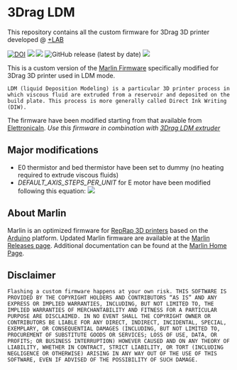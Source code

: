 # 3Drag LDM
This repository contains all the custom firmware for 3Drag 3D printer developed @ [+LAB](www.piulab.it)

[![DOI](https://zenodo.org/badge/DOI/10.5281/zenodo.4282564.svg)](https://doi.org/10.5281/zenodo.4282564)
![](https://img.shields.io/badge/Marlin-v1.0.3dev-orange?style=plastic)
![](https://img.shields.io/github/license/piuLAB-official/3Drag_LDM?color=green&style=plastic)
![GitHub release (latest by date)](https://img.shields.io/github/v/release/piuLAB-official/3Drag_LDM?style=plastic)
![](https://travis-ci.org/piuLAB-official/3Drag_LDM.svg?branch=main)

This is a custom version of the [Marlin Firmware](https://github.com/MarlinFirmware/Marlin) specifically modified for 3Drag 3D printer used in LDM mode. 

```LDM (liquid Deposition Modeling) is a particular 3D printer process in which viscous fluid are extruded from a reservoir and deposited on the build plate. This process is more generally called Direct Ink Writing (DIW).```

The firmware have been modified starting from that available from [ElettronicaIn](https://3dprint.elettronicain.it/wp-content/uploads/2016/02/Marlin_LCD_Alfa_2EXT175.zip).
_Use this firmware in combination with [3Drag LDM extruder](https://github.com/am-craft/3Drag_LDM_extruder)_

## Major modifications
- E0 thermistor and bed thermistor have been set to dummy (no heating required to extrude viscous fluids)
- _DEFAULT_AXIS_STEPS_PER_UNIT_ for E motor have been modified following this equation: ![](https://latex.codecogs.com/svg.latex?Esteps/mm=\frac{motorSteps*microsteps*gearMultiply}{8})



## About Marlin

Marlin is an optimized firmware for [RepRap 3D printers](http://reprap.org/) based on the [Arduino](https://www.arduino.cc/) platform. 
Updated Marlin firmware are available at the [Marlin Releases page](https://github.com/MarlinFirmware/Marlin/releases). Additional documentation can be found at the [Marlin Home Page](http://marlinfw.org/).


## Disclaimer

```Flashing a custom firmware happens at your own risk. THIS SOFTWARE IS PROVIDED BY THE COPYRIGHT HOLDERS AND CONTRIBUTORS “AS IS” AND ANY EXPRESS OR IMPLIED WARRANTIES, INCLUDING, BUT NOT LIMITED TO, THE IMPLIED WARRANTIES OF MERCHANTABILITY AND FITNESS FOR A PARTICULAR PURPOSE ARE DISCLAIMED. IN NO EVENT SHALL THE COPYRIGHT OWNER OR CONTRIBUTORS BE LIABLE FOR ANY DIRECT, INDIRECT, INCIDENTAL, SPECIAL, EXEMPLARY, OR CONSEQUENTIAL DAMAGES (INCLUDING, BUT NOT LIMITED TO, PROCUREMENT OF SUBSTITUTE GOODS OR SERVICES; LOSS OF USE, DATA, OR PROFITS; OR BUSINESS INTERRUPTION) HOWEVER CAUSED AND ON ANY THEORY OF LIABILITY, WHETHER IN CONTRACT, STRICT LIABILITY, OR TORT (INCLUDING NEGLIGENCE OR OTHERWISE) ARISING IN ANY WAY OUT OF THE USE OF THIS SOFTWARE, EVEN IF ADVISED OF THE POSSIBILITY OF SUCH DAMAGE.```

